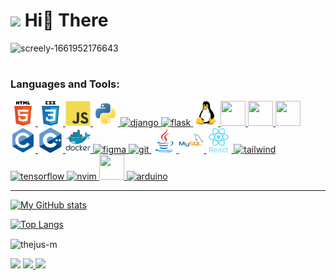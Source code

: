 #  <img src="https://raw.githubusercontent.com/MartinHeinz/MartinHeinz/master/wave.gif" width="30px"> Hi👋 There

![screely-1661952176643](https://user-images.githubusercontent.com/81758774/187688813-640fcbf7-a7fa-4499-a758-bc0bbdd053f4.png)


<!---
![screely-1660377046201](https://user-images.githubusercontent.com/81758774/184474600-e032786a-bf48-45f7-8979-cba340b1de93.png)



❯ you_name="Thejus M Manoj"

❯ describe_youself="\033[0;34m'Techie','Self Learner','Super curious','Ambitious','Confident','Tech Geek'"

❯ you_skills="\033[0;32m'HTML'\n'CSS'\n'JS'\n'Python'\n\t\033[0;34m'django'\n\t'flask'\033[0;32m\n'bash'\n\t\033[0;34m'bash scripting'\n\t'vim'\n\033[0;32m'Docker'\n'c'\n'c++'\n'Java'\n'SQL'\n'Git'\n'Markdown'\n'XML'\n"

❯ current_occupation="\033[1;32mBtech CSE student, open for job opportunities"

❯ how_to_contact="\033[0;34m\tMail :\033[0;33m'20b308@gcek.ac.in'\n\033[0;34m\tLinkedIn :\033[0;33m'Thejus M'\n\033[0;34m\tGithub : \033[0;33m'Thejus-M'"

Created it in a terminal took SS and then used https://www.screely.com/editor this site to customise
--->

#

<h3 align="left">Languages and Tools:</h3>
<p align="left"> 
    <a href="https://www.w3.org/html/" target="_blank" rel="noreferrer">
        <img src="https://raw.githubusercontent.com/devicons/devicon/master/icons/html5/html5-original-wordmark.svg" alt="html5" width="40" height="40"/>
    </a>
    <a href="https://www.w3schools.com/css/" target="_blank" rel="noreferrer">
        <img src="https://raw.githubusercontent.com/devicons/devicon/master/icons/css3/css3-original-wordmark.svg" alt="css3" width="40" height="40"/>
    </a>
    <a href="https://developer.mozilla.org/en-US/docs/Web/JavaScript" target="_blank" rel="noreferrer">
        <img src="https://raw.githubusercontent.com/devicons/devicon/master/icons/javascript/javascript-original.svg" alt="javascript" width="40" height="40"/>
    </a>
    <a href="https://www.python.org" target="_blank" rel="noreferrer">
        <img src="https://raw.githubusercontent.com/devicons/devicon/master/icons/python/python-original.svg" alt="python" width="40" height="40"/>
    </a>
    <a href="https://www.djangoproject.com/" target="_blank" rel="noreferrer">
        <img src="https://cdn.worldvectorlogo.com/logos/django.svg" alt="django" width="40" height="40"/>
    </a>
    <a href="https://flask.palletsprojects.com/" target="_blank" rel="noreferrer">
        <img src="https://www.vectorlogo.zone/logos/pocoo_flask/pocoo_flask-icon.svg" alt="flask" width="40" height="40"/>
    </a>
    <a href="https://www.linux.org/" target="_blank" rel="noreferrer">
        <img src="https://raw.githubusercontent.com/devicons/devicon/master/icons/linux/linux-original.svg" alt="linux" width="40" height="40"/>
    </a>
    <a href="https://getfedora.org/" >
        <img height="40" width="40" src="https://cdn.icon-icons.com/icons2/1381/PNG/128/distributorlogofedora_94082.png" />
    </a>
    <a href="https://ubuntu.com/" >
        <img height="40" width="40" src="https://cdn.icon-icons.com/icons2/195/PNG/128/OS_Ubuntu_23488.png" />
    </a>
    <a href="https://archlinux.org/" >
        <img height="40" width="40" src="https://cdn.icon-icons.com/icons2/1508/PNG/128/distributorlogoarchlinux_103805.png" />
    </a>
    <a href="https://www.cprogramming.com/" target="_blank" rel="noreferrer">
        <img src="https://raw.githubusercontent.com/devicons/devicon/master/icons/c/c-original.svg" alt="c" width="40" height="40"/>
    </a>
    <a href="https://www.w3schools.com/cpp/" target="_blank" rel="noreferrer">
        <img src="https://raw.githubusercontent.com/devicons/devicon/master/icons/cplusplus/cplusplus-original.svg" alt="cplusplus" width="40" height="40"/>
    </a>
    <a href="https://www.docker.com/" target="_blank" rel="noreferrer">
        <img src="https://raw.githubusercontent.com/devicons/devicon/master/icons/docker/docker-original-wordmark.svg" alt="docker" width="40" height="40"/>
    </a>
    <a href="https://www.figma.com/" target="_blank" rel="noreferrer">
        <img src="https://www.vectorlogo.zone/logos/figma/figma-icon.svg" alt="figma" width="40" height="40"/>
    </a>
    <a href="https://git-scm.com/" target="_blank" rel="noreferrer">
        <img src="https://www.vectorlogo.zone/logos/git-scm/git-scm-icon.svg" alt="git" width="40" height="40"/>
    </a>
    <a href="https://www.java.com" target="_blank" rel="noreferrer">
        <img src="https://raw.githubusercontent.com/devicons/devicon/master/icons/java/java-original.svg" alt="java" width="40" height="40"/>
    </a>
    <a href="https://www.mysql.com/" target="_blank" rel="noreferrer">
        <img src="https://raw.githubusercontent.com/devicons/devicon/master/icons/mysql/mysql-original-wordmark.svg" alt="mysql" width="40" height="40"/>
    </a>
    <a href="https://reactjs.org/" target="_blank" rel="noreferrer">
        <img src="https://raw.githubusercontent.com/devicons/devicon/master/icons/react/react-original-wordmark.svg" alt="react" width="40" height="40"/>
    </a>
    <a href="https://tailwindcss.com/" target="_blank" rel="noreferrer">
        <img src="https://www.vectorlogo.zone/logos/tailwindcss/tailwindcss-icon.svg" alt="tailwind" width="40" height="40"/>
    </a>
    <a href="https://www.tensorflow.org" target="_blank" rel="noreferrer">
        <img src="https://www.vectorlogo.zone/logos/tensorflow/tensorflow-icon.svg" alt="tensorflow" width="40" height="40"/>
    </a>
    <a href="https://www.vim.org/" target="_blank" rel="noreferrer">
        <img src="https://www.vectorlogo.zone/logos/vim/vim-icon.svg" alt="nvim" width="40" height="40"/>
    </a>
    <a href="https://neovim.io/" >
        <img height="40" width="40" src="https://cdn.icon-icons.com/icons2/1381/PNG/128/nvim_94554.png" />
    </a>
    <a href="https://www.arduino.cc/" target="_blank rel="noreferrer">
        <img src="https://cdn.worldvectorlogo.com/logos/arduino-1.svg" alt="arduino" width="40" height="40"/>
    </a>
</p>

---
<!--
![snake gif](https://github.com/thejus-m/thejus-m/blob/output/github-contribution-grid-snake.gif)

![sg](https://github.com/Thejus-M/Thejus-M/blob/output/github-contribution-grid-snake.svg)
<!-- Tools : -->


[![My GitHub stats](https://github-readme-stats.vercel.app/api?username=Thejus-M&count_private=true&show_icons=true&theme=radical)](https://github.com/thejus-m/github-readme-stats)

[![Top Langs](https://github-readme-stats.vercel.app/api/top-langs/?username=anuraghazra&layout=compact&theme=radical)](https://github.com/anuraghazra/github-readme-stats)

<p><img align="center" src="https://github-readme-streak-stats.herokuapp.com/?user=thejus-m&" alt="thejus-m" /></p>

<img src="https://github-profile-trophy.vercel.app/?username=thejus-m"/>

<a href="https://github.com/Thejus-M/Thejus-M/issues/new/choose">
<img src="https://img.shields.io/badge/GitHub-100000?style=for-the-badge&logo=github&logoColor=white"/>
</a>

<a href="https://in.linkedin.com/in/thejus-m-872276227?trk=people-guest_people_search-card">
<img src="https://img.shields.io/badge/LinkedIn-0077B5?style=for-the-badge&logo=linkedin&logoColor=white" />
</a>

